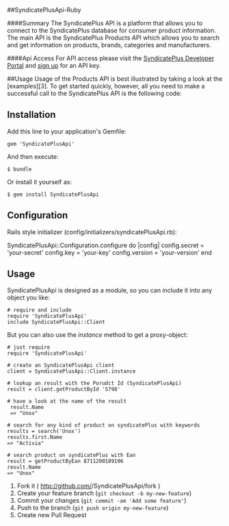 ##SyndicatePlusApi-Ruby

####Summary
The SyndicatePlus API is a platform that allows you to connect to the SyndicatePlus database for consumer product information. The main API is the SyndicatePlus Products API which allows you to search and get information on products, brands, categories and manufacturers.

####Api Access
For API access please visit the [SyndicatePlus Developer Portal][1] and [sign up][2] for an API key.

[1]: http://syndicateplus.com/developer-api/
[2]: http://syndicateplus.com/api-signup/

##Usage
Usage of the Products API is best illustrated by taking a look at the [examples][3]. To get started quickly, however, all you need to make a successful call to the SyndicatePlus API is the following code:

## Installation

Add this line to your application's Gemfile:

    gem 'SyndicatePlusApi'

And then execute:

    $ bundle

Or install it yourself as:

    $ gem install SyndicatePlusApi

## Configuration

Rails style initializer (config/initializers/syndicatePlusApi.rb):

   SyndicatePlusApi::Configuration.configure do |config|
      config.secret        = 'your-secret'
      config.key           = 'your-key'
      config.version = 'your-version'
    end

## Usage
SyndicatePlusApi is designed as a module, so you can include it into any object you like:

    # require and include
    require 'SyndicatePlusApi'
    include SyndicatePlusApi::Client


But you can also use the *instance* method to get a proxy-object:

    # just require
    require 'SyndicatePlusApi'
    
    # create an SyndicatePlusApi client
    client = SyndicatePlusApi::Client.instance
    
    # lookup an result with the Porudct Id (SyndicatePlusApi)
    result = client.getProductById '5798'
    
    # have a look at the name of the result
     result.Name
     => "Unox"

    # search for any kind of product on syndicatePlus with keywords
    results = search('Unox')
    results.first.Name
    => "Activia"

    # search product on syndicatePlus with Ean
    result = getProductByEan 8711200189106
    result.Name
    => "Unox"


1. Fork it ( http://github.com/<my-github-username>/SyndicatePlusApi/fork )
2. Create your feature branch (`git checkout -b my-new-feature`)
3. Commit your changes (`git commit -am 'Add some feature'`)
4. Push to the branch (`git push origin my-new-feature`)
5. Create new Pull Request
